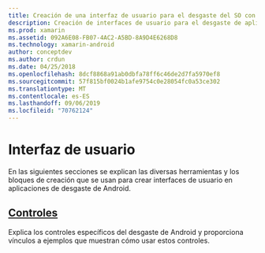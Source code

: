 ```yaml
---
title: Creación de una interfaz de usuario para el desgaste del SO con Xamarin. Androi
description: Creación de interfaces de usuario para el desgaste de aplicaciones de SO
ms.prod: xamarin
ms.assetid: 092A6E08-FB07-4AC2-A5BD-8A9D4E6268D8
ms.technology: xamarin-android
author: conceptdev
ms.author: crdun
ms.date: 04/25/2018
ms.openlocfilehash: 8dcf8868a91ab0dbfa78ff6c46de2d7fa5970ef8
ms.sourcegitcommit: 57f815bf0024b1afe9754c0e28054fc0a53ce302
ms.translationtype: MT
ms.contentlocale: es-ES
ms.lasthandoff: 09/06/2019
ms.locfileid: "70762124"
---
```

# <a name="user-interface"></a>Interfaz de usuario

En las siguientes secciones se explican las diversas herramientas y los bloques de creación que se usan para crear interfaces de usuario en aplicaciones de desgaste de Android.

## <a name="controlsandroidwearuser-interfacecontrolsindexmd"></a>[Controles](~/android/wear/user-interface/controls/index.md)

Explica los controles específicos del desgaste de Android y proporciona vínculos a ejemplos que muestran cómo usar estos controles.
